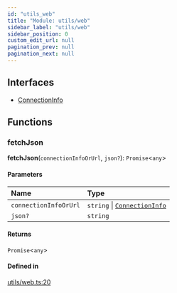 ```yaml
---
id: "utils_web"
title: "Module: utils/web"
sidebar_label: "utils/web"
sidebar_position: 0
custom_edit_url: null
pagination_prev: null
pagination_next: null
---
```


## Interfaces

- [ConnectionInfo](../interfaces/utils_web.ConnectionInfo.md)

## Functions

### fetchJson

**fetchJson**(`connectionInfoOrUrl`, `json?`): `Promise`<`any`\>

#### Parameters

| Name | Type |
| :------ | :------ |
| `connectionInfoOrUrl` | `string` \| [`ConnectionInfo`](../interfaces/utils_web.ConnectionInfo.md) |
| `json?` | `string` |

#### Returns

`Promise`<`any`\>

#### Defined in

[utils/web.ts:20](https://github.com/maxhr/near-api-js/blob/a0c9a104/packages/near-api-js/src/utils/web.ts#L20)
